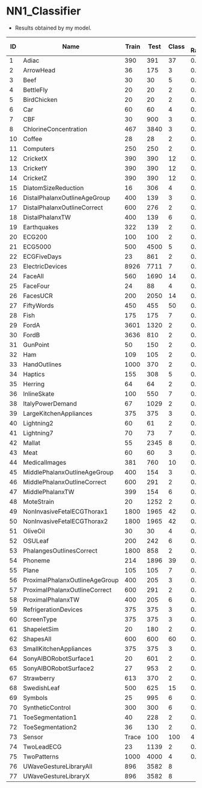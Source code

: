 # NN1_Classifier

* Results obtained by my model.

| ID  |  Name |  Train | Test | Class | Default Rate(obtained) | Default Rate(actual)  |
|-----|-------|--------|------|-------|--------------|---------|
| 1	| Adiac	| 390 |	391 |	37	| 0.9642 |	0.9591	|
| 2 |	ArrowHead	| 36 |	175 |	3 | 0.6057 | 0.6057	 |
| 3   | Beef  | 30     |  30 |   5    |   0.6333   |  0.6057	 |
| 4   | BettleFly  | 20   |  20 |   2  |   0.5000   |  0.5000 |
| 5   | BirdChicken | 20   |  20 |   2  |   0.5000   |  0.0500 |
| 6   | Car | 60   |  60 |   4  |   0.7000 |  0.6833 |
| 7 |	CBF |	30 | 900 | 3 |	0.6644 | 0.6644	|	
| 8	|	ChlorineConcentration |	467	| 3840 |	3	|	0.7391 | 0.4674	 |
| 10 | Coffee	| 28	| 28	| 2	|  	0.0714 | 0.4643 |
| 11 | Computers |	250	| 250	| 2 | 0.1480 | 0.5000 |
| 12 |	CricketX	| 390	| 390	| 12 | 0.9026 | 0.8974 |
| 13 | CricketY	| 390	| 390 |	12 |	0.9077 | 0.9051	|	
| 14 | CricketZ |	390 |	390	| 12	|	0.8923 | 0.8974	|
| 15	|	DiatomSizeReduction |	16	| 306	| 4	| 0.71240 | 0.6928	|
| 16	| DistalPhalanxOutlineAgeGroup |	400	| 139	| 3	|	 0.3022 | 0.5324 |
| 17	|	DistalPhalanxOutlineCorrect |	600	| 276	| 2 | 0.4239 | 0.4167	|
| 18	| DistalPhalanxTW	| 400	 |139	| 6 | 0.6835 |	0.6978	|
| 19	|	Earthquakes |	322 |	139 |	2	| 0.2518 | 0.2518 |
| 20	|	ECG200	| 100	| 100	| 2	| 0.3500 |	0.3600 |
| 21	|	ECG5000	| 500	| 4500 |	5	| 0.3333 |	0.4162 |
| 22 |	ECGFiveDays |	23 |	861	| 2	| 0.4983 | 0.4971 |	
| 23 |	ElectricDevices	| 8926 |	7711 |	7	|  0.9012  	| 0.7463 |		
| 24 |FaceAll	| 560	| 1690 | 14 | 0.9000 | 0.8302 |	
| 25	| FaceFour |	24 |	88 |	4	|	0.7273 | 0.7045	|
| 26	| FacesUCR | 200	| 2050	| 14	| 0.8546 | 0.8566 |
| 27	| FiftyWords	| 450	| 455	| 50 | 0.9033 | 0.8747 |
| 28	|	Fish	| 175	| 175	| 7	| 0.7886 |  0.8343	|	
| 29	| FordA	| 3601	| 1320	| 2	| 0.5038   | 0.4841 | 	
| 30	| FordB	| 3636	| 810	| 2	| 0.5025  | 0.4951	|
| 31	| GunPoint	| 50	| 150	| 2	| 0.4933 | 0.4933 |
| 32	|	Ham	| 109	| 105	| 2	| 0.5333 | 0.4857	|
| 33	| HandOutlines	| 1000	| 370	| 2	| 0.5568  | 0.3595 |
| 34 | Haptics	| 155	| 308	| 5	| 0.7890 | 0.7825 | 
| 35	| Herring	| 64	| 64	| 2	| 0.4844 | 0.4063 | 
| 36	| InlineSkate	| 100	| 550	| 7 | 0.8691 | 0.8164 |
| 38 | ItalyPowerDemand |	67	| 1029	| 2	| 0.4917 | 0.4985 |
| 39	| LargeKitchenAppliances	| 375	| 375 | 3	| 0.4880 | 0.6667 |	
| 40 | Lightning2	| 60	| 61	| 2	| 0.4754 | 0.4590 |
| 41 | Lightning7	| 70	| 73 | 7	| 0.7397 | 0.7397 |	
| 42	|	Mallat	| 55	| 2345	| 8	| 0.8738 |  0.8729 |
| 43	| Meat	| 60	| 60	| 3	| 0.6667 | 0.6667 |
| 44 | MedicalImages	| 381	| 760	| 10	| 0.4868 | 0.4855 |
| 45	| MiddlePhalanxOutlineAgeGroup	| 400	| 154	| 3 | 0.4221 |  0.4286 |
| 46	|	MiddlePhalanxOutlineCorrect	| 600	| 291	| 2	| 0.5395 | 0.4296 |
| 47	| MiddlePhalanxTW	| 399	| 154	| 6	| 0.7273 | 0.7143	|
| 48	| MoteStrain	| 20	| 1252	| 2	| 0.5200 | 0.4609 |
| 49	| NonInvasiveFetalECGThorax1	| 1800	| 1965	| 42 | 0.9700 | 	0.9705 |
| 50	| NonInvasiveFetalECGThorax2	| 1800	| 1965	| 42	|	0.9674  | 0.9705 |
| 51	| OliveOil	| 30	| 30	| 4 | 0.6000 | 	0.6000	|
| 52	| OSULeaf	| 200	| 242	| 6	| 0.8264 | 0.7727 |	
| 53	| PhalangesOutlinesCorrect	| 1800	| 858 | 2	| 0.3893 | 0.3869 |	
| 54	| Phoneme	| 214	| 1896 | 39 | 0.8755 | 0.8871 |
| 55	| Plane	| 105	| 105	| 7	| 0.8762 | 0.8000	|
| 56	| ProximalPhalanxOutlineAgeGroup	| 400	| 205	 | 3	| 0.5122 | 0.5122	|
| 57	| ProximalPhalanxOutlineCorrect	| 600	| 291	| 2	| 0.5876 | 0.3162	|
| 58	|	ProximalPhalanxTW	| 400	| 205 | 6	|	0.6488 | 0.6488 | 
| 59	| RefrigerationDevices	| 375	| 375	| 3	|  0.7040    | 0.6667 |
| 60	| ScreenType	| 375	| 375	| 3	| 0.6667  | 0.6667  |
| 61	| ShapeletSim	| 20	| 180	| 2	| 0.3222  | 0.5000 |
| 62	| ShapesAll	| 600	| 600	| 60 |  0.9467  | 0.9833 |
| 63	| SmallKitchenAppliances | 375	| 375	| 3	|  0.6347  | 0.6667 |
| 64	| SonyAIBORobotSurface1	| 20	| 601	| 2	|  0.5691 | 0.4293 |
| 65	| SonyAIBORobotSurface2	| 27	| 953	| 2	|  0.3830 | 0.3830 |
| 67 | Strawberry	| 613	| 370	| 2	|  0.2541 | 0.3568 | 
| 68	| SwedishLeaf	| 500	| 625	| 15	|  0.9296 | 0.9216 | 
| 69	| Symbols	| 25	| 995	| 6	|  0.8221  | 0.8211 |
| 70	| SyntheticControl	| 300	| 300	| 6	|  0.3500 | 0.8333 |
| 71	| ToeSegmentation1	| 40	| 228	| 2	|   0.3333  | 0.4737 |
| 72	| ToeSegmentation2	| 36	| 130	| 2	|  0.1846 | 0.1846 |
| 73	| Sensor	| Trace	| 100	| 100	| 4	| 0.7800  | 0.7100 |
| 74	| TwoLeadECG	| 23	| 1139	| 2 | 0.4952  | 0.4996 |
| 75	| TwoPatterns	| 1000	| 4000	| 4 | 0.7435  | 0.7412 |
| 76 | UWaveGestureLibraryAll	| 896	| 3582	| 8	|   | 0.8716 |
| 77 | UWaveGestureLibraryX	| 896	| 3582	| 8 |   |0.8716|
